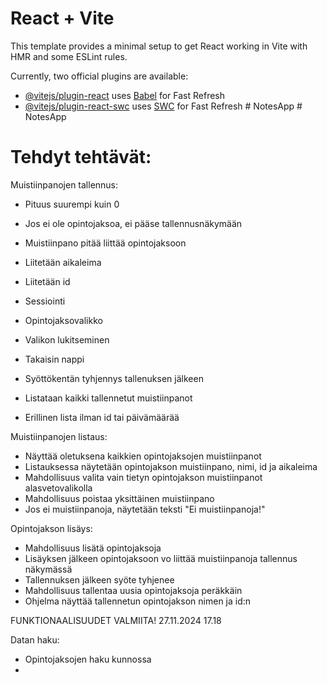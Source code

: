 # React + Vite

This template provides a minimal setup to get React working in Vite with HMR and some ESLint rules.

Currently, two official plugins are available:

- [@vitejs/plugin-react](https://github.com/vitejs/vite-plugin-react/blob/main/packages/plugin-react/README.md) uses [Babel](https://babeljs.io/) for Fast Refresh
- [@vitejs/plugin-react-swc](https://github.com/vitejs/vite-plugin-react-swc) uses [SWC](https://swc.rs/) for Fast Refresh
#   N o t e s A p p 
 
 #   N o t e s A p p 
 
 

# Tehdyt tehtävät:
Muistiinpanojen tallennus:

- Pituus suurempi kuin 0
- Jos ei ole opintojaksoa, ei pääse tallennusnäkymään
- Muistiinpano pitää liittää opintojaksoon

- Liitetään aikaleima
- Liitetään id

- Sessiointi
- Opintojaksovalikko
- Valikon lukitseminen
- Takaisin nappi

- Syöttökentän tyhjennys tallenuksen jälkeen
- Listataan kaikki tallennetut muistiinpanot
- Erillinen lista ilman id tai päivämäärää

Muistiinpanojen listaus:
- Näyttää oletuksena kaikkien opintojaksojen muistiinpanot
- Listauksessa näytetään opintojakson muistiinpano, nimi, id ja aikaleima
- Mahdollisuus valita vain tietyn opintojakson muistiinpanot alasvetovalikolla
- Mahdollisuus poistaa yksittäinen muistiinpano
- Jos ei muistiinpanoja, näytetään teksti "Ei muistiinpanoja!"

Opintojakson lisäys:
- Mahdollisuus lisätä opintojaksoja
- Lisäyksen jälkeen opintojaksoon vo liittää muistiinpanoja tallennus näkymässä
- Tallennuksen jälkeen syöte tyhjenee
- Mahdollisuus tallentaa uusia opintojaksoja peräkkäin
- Ohjelma näyttää tallennetun opintojakson nimen ja id:n

FUNKTIONAALISUUDET VALMIITA! 27.11.2024 17.18

Datan haku:
- Opintojaksojen haku kunnossa
-
